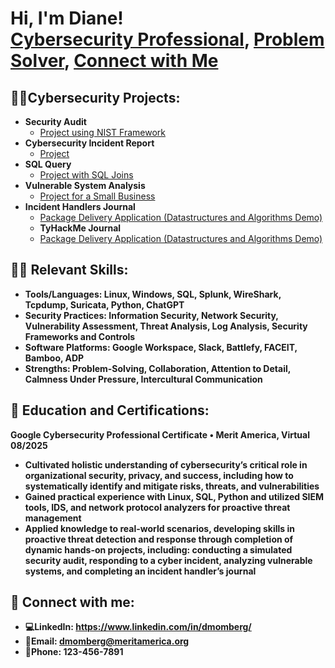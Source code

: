 
<h1>Hi, I'm Diane! <br/><a href="https://github.com/Dmomberg3">Cybersecurity Professional</a>, <a href="https://www.linkedin.com/in/dmomberg/">Problem Solver</a>, <a href="dmomberg@meritamerica.org">Connect with Me</a></h1>

<h2> 👨‍💻Cybersecurity Projects:</h2>

- <b>Security Audit</b>
  - [Project using NIST Framework](https://github.com/Dmomberg3/Security-Audit)
- <b>Cybersecurity Incident Report</b>
  - [Project](https://github.com/Dmomberg3/Cybersecurity-Incident-Report)
- <b>SQL Query</b>
  - [Project with SQL Joins](https://github.com/Dmomberg3/SQL-Query)
- <b>Vulnerable System Analysis</b>
  - [Project for a Small Business](https://github.com/Dmomberg3/Vulnerable-System-Analysis)
- <b>Incident Handlers Journal</b>
  - [Package Delivery Application (Datastructures and Algorithms Demo)](https://github.com/joshmadakor1/Package-Delivery-Pathfinding-Algorithm)
  - <b>TyHackMe Journal</b>
  - [Package Delivery Application (Datastructures and Algorithms Demo)](https://github.com/joshmadakor1/Package-Delivery-Pathfinding-Algorithm)

<h2>🔨🔧 Relevant Skills:</h2>

- <b>Tools/Languages: Linux, Windows, SQL, Splunk, WireShark, Tcpdump, Suricata, Python, ChatGPT<b> 
- <b>Security Practices: Information Security, Network Security, Vulnerability Assessment, Threat Analysis, Log Analysis, Security Frameworks and Controls <b>
- <b>Software Platforms: Google Workspace, Slack, Battlefy, FACEIT, Bamboo, ADP <b>
- <b>Strengths: Problem-Solving, Collaboration, Attention to Detail, Calmness Under Pressure, Intercultural Communication <b>

<h2>📃 Education and Certifications:</h2>

<b>Google Cybersecurity Professional Certificate • Merit America, Virtual 	08/2025  <b>
  -  <b>Cultivated holistic understanding of cybersecurity’s critical role in organizational security, privacy, and success, including how to systematically identify and mitigate risks, 
      threats, and vulnerabilities  <b>
  -  <b>Gained practical experience with Linux, SQL, Python and utilized SIEM tools, IDS, and network protocol analyzers for proactive threat management <b>
  - <b>Applied knowledge to real-world scenarios, developing skills in proactive threat detection and response through completion of dynamic hands-on projects, including: conducting a 
    simulated security audit, responding to a cyber incident, analyzing vulnerable systems, and completing an incident handler’s journal <b>

<h2> 🤳 Connect with me:</h2>

- 💻<b>LinkedIn<b>: https://www.linkedin.com/in/dmomberg/
- 📧<b>Email<b>: dmomberg@meritamerica.org
- 📱<b>Phone<b>: 123-456-7891
  

<!--
**joshmadakor1/joshmadakor1** is a ✨ _special_ ✨ repository because its `README.md` (this file) appears on your GitHub profile.

Here are some ideas to get you started:

- 🔭 I’m currently working on ...
- 🌱 I’m currently learning ...
- 👯 I’m looking to collaborate on ...
- 🤔 I’m looking for help with ...
- 💬 Ask me about ...
- 📫 How to reach me: ...
- 😄 Pronouns: ...
- ⚡ Fun fact: ...
-->
